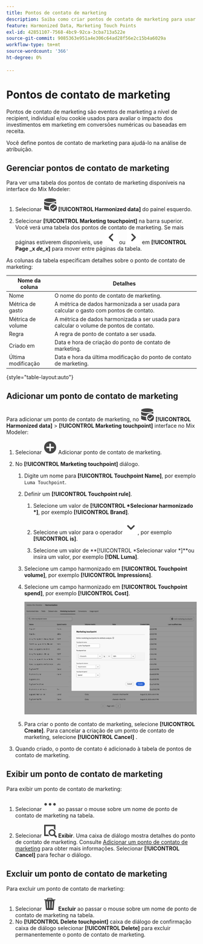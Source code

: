 ```yaml
---
title: Pontos de contato de marketing
description: Saiba como criar pontos de contato de marketing para usar como parte da harmonização de seus dados no Mix Modeler.
feature: Harmonized Data, Marketing Touch Points
exl-id: 42851107-7568-4bc9-92ca-3cba713a522e
source-git-commit: 9085363e951a4e306c64ad28f56e2c15b4a6029a
workflow-type: tm+mt
source-wordcount: '366'
ht-degree: 0%

---
```


# Pontos de contato de marketing

Pontos de contato de marketing são eventos de marketing a nível de recipient, individual e/ou cookie usados para avaliar o impacto dos investimentos em marketing em conversões numéricas ou baseadas em receita.

Você define pontos de contato de marketing para ajudá-lo na análise de atribuição.

## Gerenciar pontos de contato de marketing

Para ver uma tabela dos pontos de contato de marketing disponíveis na interface do Mix Modeler:

1. Selecionar ![DataSearch](/help/assets//icons/DataCheck.svg) **[!UICONTROL Harmonized data]** do painel esquerdo.

1. Selecionar **[!UICONTROL Marketing touchpoint]** na barra superior. Você verá uma tabela dos pontos de contato de marketing. Se mais páginas estiverem disponíveis, use ![Seta à esquerda](/help/assets//icons/ChevronLeft.svg) ou ![Seta para a direita](/help/assets//icons/ChevronRight.svg) em **[!UICONTROL Page _x _de_x_]** para mover entre páginas da tabela.

As colunas da tabela especificam detalhes sobre o ponto de contato de marketing:

| Nome da coluna | Detalhes |
| --- | ---|
| Nome | O nome do ponto de contato de marketing. |
| Métrica de gasto | A métrica de dados harmonizada a ser usada para calcular o gasto com pontos de contato. |
| Métrica de volume | A métrica de dados harmonizada a ser usada para calcular o volume de pontos de contato. |
| Regra | A regra de ponto de contato a ser usada. |
| Criado em | Data e hora de criação do ponto de contato de marketing. |
| Última modificação | Data e hora da última modificação do ponto de contato de marketing. |

{style="table-layout:auto"}

## Adicionar um ponto de contato de marketing

Para adicionar um ponto de contato de marketing, no ![DataSearch](/help/assets//icons/DataCheck.svg) **[!UICONTROL Harmonized data]** > **[!UICONTROL Marketing touchpoint]** interface no Mix Modeler:

1. Selecionar ![Adicionar](/help/assets//icons/AddCircle.svg) Adicionar ponto de contato de marketing.

1. No **[!UICONTROL Marketing touchpoint]** diálogo.

   1. Digite um nome para **[!UICONTROL Touchpoint Name]**, por exemplo `Luma Touchpoint`.

   1. Definir um **[!UICONTROL Touchpoint rule]**.

      1. Selecione um valor de **[!UICONTROL *Selecionar harmonizado *]**, por exemplo **[!UICONTROL Brand]**.

      1. Selecione um valor para o operador ![Divisa](/help/assets//icons/ChevronDown.svg), por exemplo **[!UICONTROL is]**.

      1. Selecione um valor de **[!UICONTROL *Selecionar valor *]**ou insira um valor, por exemplo **[!DNL Luma]**.

   1. Selecione um campo harmonizado em **[!UICONTROL Touchpoint volume]**, por exemplo **[!UICONTROL Impressions]**.

   1. Selecione um campo harmonizado em **[!UICONTROL Touchpoint spend]**, por exemplo **[!UICONTROL Cost]**.

      ![Ponto de contato de marketing](/help/assets//create-touchpoint.png)

   1. Para criar o ponto de contato de marketing, selecione **[!UICONTROL Create]**. Para cancelar a criação de um ponto de contato de marketing, selecione **[!UICONTROL Cancel]** .

1. Quando criado, o ponto de contato é adicionado à tabela de pontos de contato de marketing.


## Exibir um ponto de contato de marketing

Para exibir um ponto de contato de marketing:

1. Selecionar ![Mais](/help/assets//icons/More.svg) ao passar o mouse sobre um nome de ponto de contato de marketing na tabela.

1. Selecionar ![Exibir](/help/assets//icons/ViewDetail.svg) **Exibir**. Uma caixa de diálogo mostra detalhes do ponto de contato de marketing. Consulte [Adicionar um ponto de contato de marketing](#add-a-marketing-touchpoint) para obter mais informações. Selecionar **[!UICONTROL Cancel]** para fechar o diálogo.


## Excluir um ponto de contato de marketing

Para excluir um ponto de contato de marketing:

1. Selecionar ![Excluir](/help/assets//icons/Delete.svg) **Excluir** ao passar o mouse sobre um nome de ponto de contato de marketing na tabela.
1. No **[!UICONTROL Delete touchpoint]** caixa de diálogo de confirmação caixa de diálogo selecionar **[!UICONTROL Delete]** para excluir permanentemente o ponto de contato de marketing.

